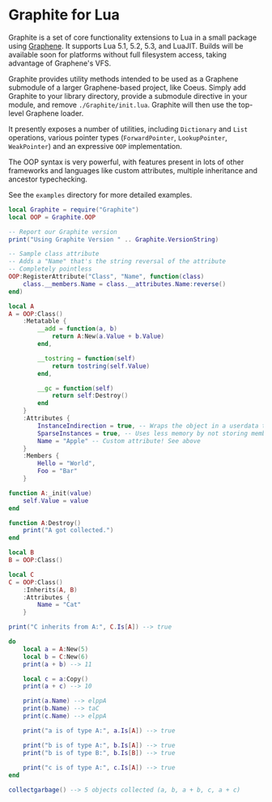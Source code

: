 # Graphite for Lua
Graphite is a set of core functionality extensions to Lua in a small package using [Graphene](https://github.com/LPGhatguy/lua-graphene). It supports Lua 5.1, 5.2, 5.3, and LuaJIT. Builds will be available soon for platforms without full filesystem access, taking advantage of Graphene's VFS.

Graphite provides utility methods intended to be used as a Graphene submodule of a larger Graphene-based project, like Coeus. Simply add Graphite to your library directory, provide a submodule directive in your module, and remove `./Graphite/init.lua`. Graphite will then use the top-level Graphene loader.

It presently exposes a number of utilities, including `Dictionary` and `List` operations, various pointer types (`ForwardPointer`, `LookupPointer`, `WeakPointer`) and an expressive `OOP` implementation.

The OOP syntax is very powerful, with features present in lots of other frameworks and languages like custom attributes, multiple inheritance and ancestor typechecking.

See the `examples` directory for more detailed examples.

```lua
local Graphite = require("Graphite")
local OOP = Graphite.OOP

-- Report our Graphite version
print("Using Graphite Version " .. Graphite.VersionString)

-- Sample class attribute
-- Adds a "Name" that's the string reversal of the attribute
-- Completely pointless
OOP:RegisterAttribute("Class", "Name", function(class)
	class.__members.Name = class.__attributes.Name:reverse()
end)

local A
A = OOP:Class()
	:Metatable {
		__add = function(a, b)
			return A:New(a.Value + b.Value)
		end,

		__tostring = function(self)
			return tostring(self.Value)
		end,

		__gc = function(self)
			return self:Destroy()
		end
	}
	:Attributes {
		InstanceIndirection = true, -- Wraps the object in a userdata to allow __gc on Lua 5.1 and LuaJIT.
		SparseInstances = true, -- Uses less memory by not storing members per-instance unless they change.
		Name = "Apple" -- Custom attribute! See above
	}
	:Members {
		Hello = "World",
		Foo = "Bar"
	}

function A:_init(value)
	self.Value = value
end

function A:Destroy()
	print("A got collected.")
end

local B
B = OOP:Class()

local C
C = OOP:Class()
	:Inherits(A, B)
	:Attributes {
		Name = "Cat"
	}

print("C inherits from A:", C.Is[A]) --> true

do
	local a = A:New(5)
	local b = C:New(6)
	print(a + b) --> 11

	local c = a:Copy()
	print(a + c) --> 10

	print(a.Name) --> elppA
	print(b.Name) --> taC
	print(c.Name) --> elppA

	print("a is of type A:", a.Is[A]) --> true

	print("b is of type A:", b.Is[A]) --> true
	print("b is of type B:", b.Is[B]) --> true
	
	print("c is of type A:", c.Is[A]) --> true
end

collectgarbage() --> 5 objects collected (a, b, a + b, c, a + c)
```